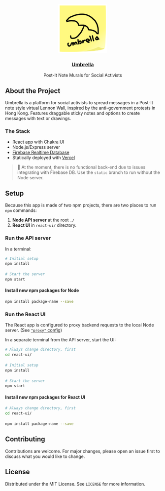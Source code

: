 <p align="center">
  <a href="https://useumbrella.now.sh/">
    <img src="react-ui/public/logo2.png" alt="Umbrella Logo" width="160" height="160">
  </a>

  <h3 align="center"><a href="https://useumbrella.now.sh/">Umbrella</a></h2>

  <p align="center">
    Post-It Note Murals for Social Activists
  </p>
</p>

## About the Project
Umbrella is a platform for social activists to spread messages in a Post-It note style virtual Lennon Wall, inspired by the anti-government protests in Hong Kong. Features draggable sticky notes and options to create messages with text or drawings.

### The Stack
- [React app](https://github.com/facebook/react) with [Chakra UI](https://github.com/chakra-ui/chakra-ui)
- Node.js/Express server
- [Firebase Realtime Database](https://firebase.google.com/docs/database)
- Statically deployed with [Vercel](https://vercel.com/)

> 🚨 At the moment, there is no functional back-end due to issues integrating with Firebase DB. Use the `static` branch to run without the Node server.
## Setup

Because this app is made of two npm projects, there are two places to run `npm` commands:

1. **Node API server** at the root `./`
1. **React UI** in `react-ui/` directory.

### Run the API server

In a terminal:

```bash
# Initial setup
npm install

# Start the server
npm start
```

#### Install new npm packages for Node

```bash
npm install package-name --save
```


### Run the React UI

The React app is configured to proxy backend requests to the local Node server. (See [`"proxy"` config](react-ui/package.json))

In a separate terminal from the API server, start the UI:

```bash
# Always change directory, first
cd react-ui/

# Initial setup
npm install

# Start the server
npm start
```

#### Install new npm packages for React UI

```bash
# Always change directory, first
cd react-ui/

npm install package-name --save
```

## Contributing
Contributions are welcome. For major changes, please open an issue first to discuss what you would like to change.

## License
Distributed under the MIT License. See `LICENSE` for more information.